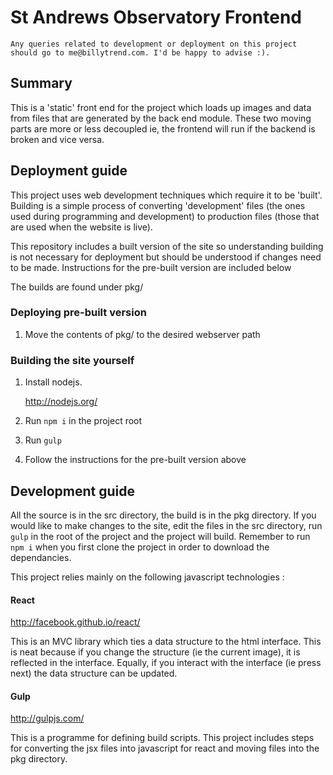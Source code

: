 # St Andrews Observatory Frontend

	Any queries related to development or deployment on this project should go to me@billytrend.com. I'd be happy to advise :).

## Summary

This is a 'static' front end for the project which loads up images and data from files that are generated by the back end module. These two moving parts are more or less decoupled ie, the frontend will run if the backend is broken and vice versa.

## Deployment guide

This project uses web development techniques which require it to be 'built'. Building is a simple process of converting 'development' files (the ones used during programming and development) to production files (those that are used when the website is live).

This repository includes a built version of the site so understanding building is not necessary for deployment but should be understood if changes need to be made. Instructions for the pre-built version are included below

The builds are found under pkg/ 

### Deploying pre-built version

1. Move the contents of pkg/ to the desired webserver path

### Building the site yourself

1. Install nodejs.

	http://nodejs.org/

2. Run `npm i` in the project root

3. Run `gulp`

4. Follow the instructions for the pre-built version above

## Development guide

All the source is in the src directory, the build is in the pkg directory. If you would like to make changes to the site, edit the files in the src directory, run `gulp` in the root of the project and the project will build. Remember to run `npm i` when you first clone the project in order to download the dependancies.

This project relies mainly on the following javascript technologies :

#### React

http://facebook.github.io/react/

This is an MVC library which ties a data structure to the html interface. This is neat because if you change the structure (ie the current image), it is reflected in the interface. Equally, if you interact with the interface (ie press next) the data structure can be updated.

#### Gulp

http://gulpjs.com/

This is a programme for defining build scripts. This project includes steps for converting the jsx files into javascript for react and moving files into the pkg directory.

